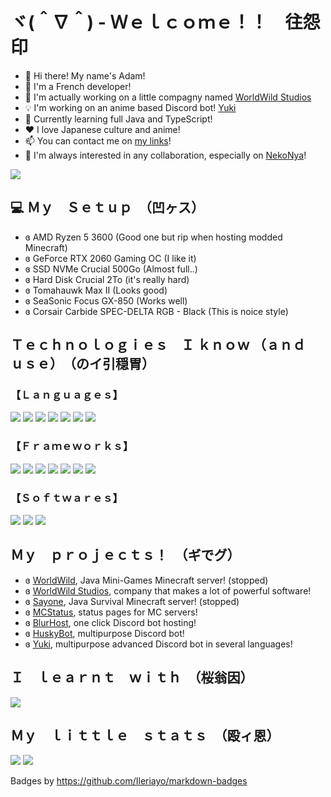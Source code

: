 # ヾ(＾∇＾) - Ｗｅｌｃｏｍｅ！！　往怨印
- 🌿 Hi there! My name's Adam!
- 💬 I'm a French developer!
- 📌 I'm actually working on a little compagny named [WorldWild Studios](https://worldwild.studio)
- 💡 I'm working on an anime based Discord bot! [Yuki](https://github.com/TheDogHusky/Yuki)
- 🧰 Currently learning full Java and TypeScript!
- ❤️ I love Japanese culture and anime!
- 📫 You can contact me on [my links](https://classy.works)!
- 🤝 I'm always interested in any collaboration, especially on [NekoNya](https://nekonya.classy.works)!

<p>
    <img src="https://komarev.com/ghpvc/?username=TheDogHusky&color=lightgrey&style=for-the-badge" />
</p>

## 💻 Ｍｙ　Ｓｅｔｕｐ　（凹ヶス）
- ɞ AMD Ryzen 5 3600 (Good one but rip when hosting modded Minecraft)
- ɞ GeForce RTX 2060 Gaming OC (I like it)
- ɞ SSD NVMe Crucial 500Go (Almost full..)
- ɞ Hard Disk Crucial 2To (it's really hard)
- ɞ Tomahauwk Max II (Looks good)
- ɞ SeaSonic Focus GX-850 (Works well)
- ɞ Corsair Carbide SPEC-DELTA RGB - Black (This is noice style)

## Ｔｅｃｈｎｏｌｏｇｉｅｓ　Ｉ ｋｎｏｗ  （ａｎｄ　ｕｓｅ）　（のイ引穏胃）

### 【Ｌａｎｇｕａｇｅｓ】
<p>
    <img src="https://img.shields.io/badge/HTML5-E34F26?style=for-the-badge&logo=html5&logoColor=white" />
    <img src="https://img.shields.io/badge/CSS3-1572B6?style=for-the-badge&logo=css3&logoColor=white" />
    <img src="https://img.shields.io/badge/JavaScript-323330?style=for-the-badge&logo=javascript&logoColor=F7DF1E" />
    <img src="https://img.shields.io/badge/Python-14354C?style=for-the-badge&logo=python&logoColor=white" />
    <img src="https://img.shields.io/badge/Java-ED8B00?style=for-the-badge&logo=java&logoColor=white" />
    <img src="https://img.shields.io/badge/c%23-%23239120.svg?style=for-the-badge&logo=c-sharp&logoColor=white"/>
    <img src="https://img.shields.io/badge/typescript-%23007ACC.svg?style=for-the-badge&logo=typescript&logoColor=white"/>
</p>

### 【Ｆｒａｍｅｗｏｒｋｓ】
<p>
    <img src="https://img.shields.io/badge/Node.js-43853D?style=for-the-badge&logo=node.js&logoColor=white" />
    <img src="https://img.shields.io/badge/npm-CB3837?style=for-the-badge&logo=npm&logoColor=white" />
    <img src="https://img.shields.io/badge/Bootstrap-563D7C?style=for-the-badge&logo=bootstrap&logoColor=white" />
    <img src="https://img.shields.io/badge/Spring-6DB33F?style=for-the-badge&logo=spring&logoColor=white" />
    <img src="https://img.shields.io/badge/Flask-000000?style=for-the-badge&logo=flask&logoColor=white" />
    <img src="https://img.shields.io/badge/Heroku-430098?style=for-the-badge&logo=heroku&logoColor=white" />
    <img src="https://img.shields.io/badge/Thymeleaf-%23005C0F.svg?style=for-the-badge&logo=Thymeleaf&logoColor=white" />
 </p>

### 【Ｓｏｆｔｗａｒｅｓ】
<p>
    <img src="https://img.shields.io/badge/Visual_Studio_Code-0078D4?style=for-the-badge&logo=visual%20studio%20code&logoColor=white" />
    <img src="https://img.shields.io/badge/Spring_Tools_Suite_4-6DB33F?style=for-the-badge&logo=spring&logoColor=white" />
    <img src="https://img.shields.io/badge/Replit-%230D101E.svg?style=for-the-badge&logo=replit&logoColor=white" />
</p>


## Ｍｙ　ｐｒｏｊｅｃｔｓ！　（ギでグ）
- ɞ [WorldWild](https://www.worldwildmc.fr), Java Mini-Games Minecraft server! (stopped)
- ɞ [WorldWild Studios](https://worldwild.studio), company that makes a lot of powerful software!
- ɞ [Sayone](https://sayone.worldwildmc.fr), Java Survival Minecraft server! (stopped)
- ɞ [MCStatus](https://mcstatus.worldwildmc.fr), status pages for MC servers!
- ɞ [BlurHost](https://github.com/BlurHost), one click Discord bot hosting!
- ɞ [HuskyBot](https://huskybot-site.thedoghusky.repl.co), multipurpose Discord bot!
- ɞ [Yuki](https://github.com/TheDogHusku/Yuki), multipurpose advanced Discord bot in several languages!

## Ｉ　ｌｅａｒｎｔ　ｗｉｔｈ　（桜翁因）
<p>
    <a href="https://codecademy.com"><img src="https://img.shields.io/badge/Codecademy-FFF0E5?style=for-the-badge&logo=codecademy&logoColor=1F243A" /></a>
</p>

## Ｍｙ　ｌｉｔｔｌｅ　ｓｔａｔｓ　（殴ィ恩）
<img src="https://github-readme-stats.vercel.app/api?username=TheDogHusky&theme=blue-green" />
<img src="https://github-readme-stats.vercel.app/api/top-langs/?username=TheDogHusky&theme=blue-green" />


Badges by https://github.com/Ileriayo/markdown-badges

